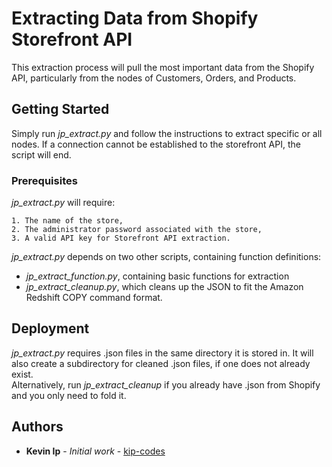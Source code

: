 # Extracting Data from Shopify Storefront API

This extraction process will pull the most important data from the Shopify API, particularly from the nodes of Customers, Orders, and Products.

## Getting Started

Simply run *jp_extract.py* and follow the instructions to extract specific or all nodes.
If a connection cannot be established to the storefront API, the script will end.

### Prerequisites

*jp_extract.py* will require:

```
1. The name of the store,
2. The administrator password associated with the store,
3. A valid API key for Storefront API extraction.
```

*jp_extract.py* depends on two other scripts, containing function definitions:

* *jp_extract_function.py*, containing basic functions for extraction
* *jp_extract_cleanup.py*, which cleans up the JSON to fit the Amazon Redshift COPY command format.


## Deployment

*jp_extract.py* requires .json files in the same directory it is stored in.
It will also create a subdirectory for cleaned .json files, if one does not already exist.\
Alternatively, run *jp_extract_cleanup* if you already have .json from Shopify and you only need to fold it.

## Authors

* **Kevin Ip** - *Initial work* - [kip-codes](https://github.com/kip-codes)
